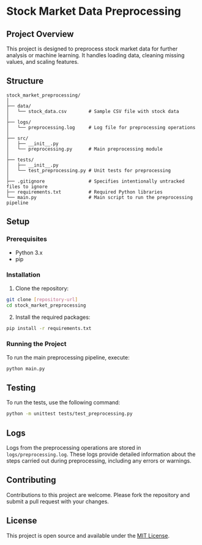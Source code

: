 
# Stock Market Data Preprocessing

## Project Overview
This project is designed to preprocess stock market data for further analysis or machine learning. It handles loading data, cleaning missing values, and scaling features.

## Structure
```
stock_market_preprocessing/
│
├── data/
│   └── stock_data.csv        # Sample CSV file with stock data
│
├── logs/
│   └── preprocessing.log     # Log file for preprocessing operations
│
├── src/
│   ├── __init__.py
│   └── preprocessing.py      # Main preprocessing module
│
├── tests/
│   ├── __init__.py
│   └── test_preprocessing.py # Unit tests for preprocessing
│
├── .gitignore                # Specifies intentionally untracked files to ignore
├── requirements.txt          # Required Python libraries
└── main.py                   # Main script to run the preprocessing pipeline
```

## Setup

### Prerequisites
- Python 3.x
- pip

### Installation

1. Clone the repository:
```bash
git clone [repository-url]
cd stock_market_preprocessing
```

2. Install the required packages:
```bash
pip install -r requirements.txt
```

### Running the Project

To run the main preprocessing pipeline, execute:
```bash
python main.py
```

## Testing

To run the tests, use the following command:
```bash
python -m unittest tests/test_preprocessing.py
```

## Logs

Logs from the preprocessing operations are stored in `logs/preprocessing.log`. These logs provide detailed information about the steps carried out during preprocessing, including any errors or warnings.

## Contributing

Contributions to this project are welcome. Please fork the repository and submit a pull request with your changes.

## License

This project is open source and available under the [MIT License](LICENSE.md).

